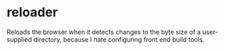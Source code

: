 # reloader
Reloads the browser when it detects changes to the byte size of a user-supplied directory, because I hate configuring front end build tools.
